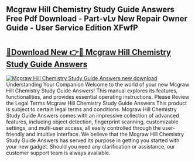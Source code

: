 ## Mcgraw Hill Chemistry Study Guide Answers Free Pdf Download - Part-vLv New Repair Owner Guide - User Service Edition XFwfP

# <h2><a href="http://bc47944.oget.top/?id=Mcgraw+Hill+Chemistry+Study+Guide+Answers">🔗Download New 👉🔴 Mcgraw Hill Chemistry Study Guide Answers</a></h2>

[![Mcgraw Hill Chemistry Study Guide Answers new download](https://i.imgur.com/5g1atiW.png)](http://bc47944.oget.top/?id=Mcgraw+Hill+Chemistry+Study+Guide+Answers)
Understanding Your Companion Welcome to the world of your new Mcgraw Hill Chemistry Study Guide Answers! This manual explores its features, functionalities, and provides essential operating instructions. Please Review the Legal Terms Mcgraw Hill Chemistry Study Guide Answers This product is subject to certain legal terms and conditions. Mcgraw Hill Chemistry Study Guide Answers comes with an impressive collection of advanced features, including object detection, fingerprint scanning, customizable settings, and multi-user access, all easily controlled through the user-friendly and intuitive interface. We believe that the Mcgraw Hill Chemistry Study Guide Answers has served its purpose in getting you started with your new gadget. Should you need any clarification or assistance, our customer support team is always available.
